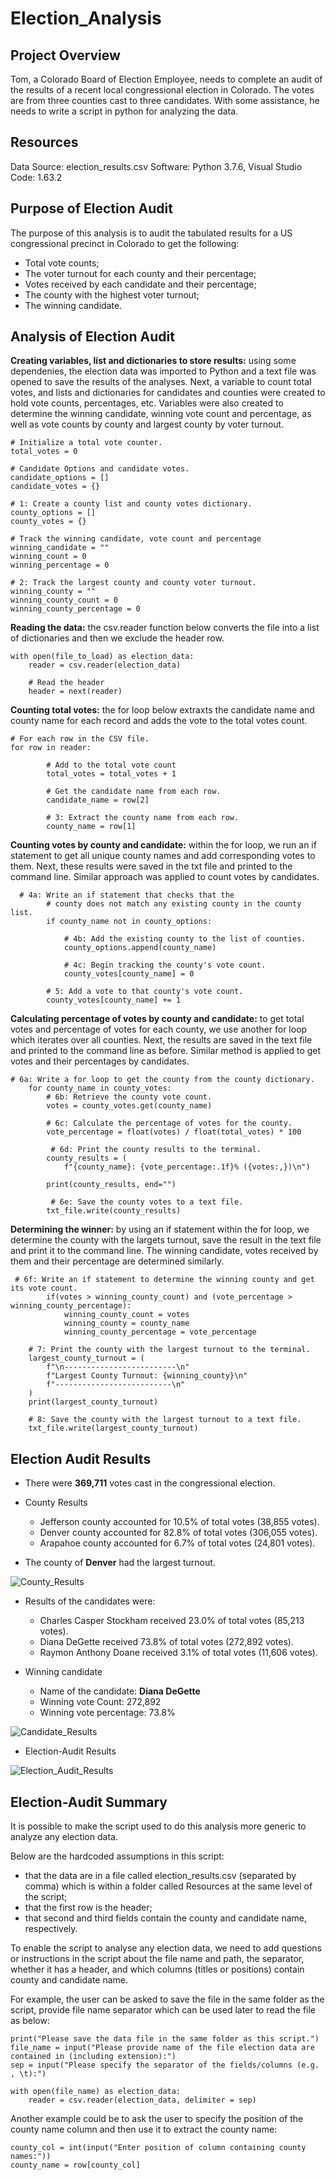 # Election_Analysis

## Project Overview
Tom, a Colorado Board of Election Employee, needs to complete an audit of the results of a recent local congressional election in Colorado. The votes are from three counties cast to three candidates. With some assistance, he needs to write a script in python for analyzing the data.

## Resources
Data Source: election_results.csv
Software: Python 3.7.6, Visual Studio Code: 1.63.2

## Purpose of Election Audit

The purpose of this analysis is to audit the tabulated results for a US congressional precinct in Colorado to get the following:

- Total vote counts;
- The voter turnout for each county and their percentage;
- Votes received by each candidate and their percentage;
- The county with the highest voter turnout;
- The winning candidate.

## Analysis of Election Audit

**Creating variables, list and dictionaries to store results:** using some dependenies, the election data was imported to Python and a text file was opened to save the results of the analyses. Next, a variable to count total votes, and lists and dictionaries for candidates and counties were created to hold vote counts, percentages, etc. Variables were also created to determine the winning candidate, winning vote count and percentage, as well as vote counts by county and largest county by voter turnout.

```
# Initialize a total vote counter.
total_votes = 0

# Candidate Options and candidate votes.
candidate_options = []
candidate_votes = {}

# 1: Create a county list and county votes dictionary.
county_options = []
county_votes = {}

# Track the winning candidate, vote count and percentage
winning_candidate = ""
winning_count = 0
winning_percentage = 0

# 2: Track the largest county and county voter turnout.
winning_county = ""
winning_county_count = 0
winning_county_percentage = 0
```

**Reading the data:** the csv.reader function below converts the file into a list of dictionaries and then we exclude the header row.

```
with open(file_to_load) as election_data:
    reader = csv.reader(election_data)

    # Read the header
    header = next(reader)
```

**Counting total votes:** the for loop below extraxts the candidate name and county name for each record and adds the vote to the total votes count.

```
# For each row in the CSV file.
for row in reader:

        # Add to the total vote count
        total_votes = total_votes + 1

        # Get the candidate name from each row.
        candidate_name = row[2]

        # 3: Extract the county name from each row.
        county_name = row[1]
```

**Counting votes by county and candidate:** within the for loop, we run an if statement to get all unique county names and add corresponding votes to them. Next, these results were saved in the txt file and printed to the command line. Similar approach was applied to count votes by candidates.

```
  # 4a: Write an if statement that checks that the
        # county does not match any existing county in the county list.
        if county_name not in county_options:
           
            # 4b: Add the existing county to the list of counties.
            county_options.append(county_name)

            # 4c: Begin tracking the county's vote count.
            county_votes[county_name] = 0

        # 5: Add a vote to that county's vote count.
        county_votes[county_name] += 1
```

**Calculating percentage of votes by county and candidate:** to get total votes and percentage of votes for each county, we use another for loop which iterates over all counties. Next, the results are saved in the text file and printed to the command line as before. Similar method is applied to get votes and their percentages by candidates.

```
# 6a: Write a for loop to get the county from the county dictionary.
    for county_name in county_votes:
        # 6b: Retrieve the county vote count.
        votes = county_votes.get(county_name)
        
        # 6c: Calculate the percentage of votes for the county.
        vote_percentage = float(votes) / float(total_votes) * 100

         # 6d: Print the county results to the terminal.
        county_results = (
            f"{county_name}: {vote_percentage:.1f}% ({votes:,})\n")

        print(county_results, end="")
        
         # 6e: Save the county votes to a text file.
        txt_file.write(county_results)
```

**Determining the winner:** by using an if statement within the for loop, we determine the county with the largets turnout, save the result in the text file and print it to the command line. The winning candidate, votes received by them and their percentage are determined similarly.

```
 # 6f: Write an if statement to determine the winning county and get its vote count.
        if(votes > winning_county_count) and (vote_percentage > winning_county_percentage):
            winning_county_count = votes
            winning_county = county_name
            winning_county_percentage = vote_percentage

    # 7: Print the county with the largest turnout to the terminal.
    largest_county_turnout = (
        f"\n-------------------------\n"
        f"Largest County Turnout: {winning_county}\n"
        f"--------------------------\n"
    )
    print(largest_county_turnout)

    # 8: Save the county with the largest turnout to a text file.
    txt_file.write(largest_county_turnout)
```

## Election Audit Results
- There were **369,711** votes cast in the congressional election.

- County Results

    - Jefferson county accounted for 10.5% of total votes (38,855 votes).
    - Denver county accounted for 82.8% of total votes (306,055 votes).
    - Arapahoe county accounted for 6.7% of total votes (24,801 votes).

- The county of **Denver** had the largest turnout.

![County_Results](https://github.com/Nusratnimme/Election_Analysis/blob/main/Resources/County_Results.png)

- Results of the candidates were:

    - Charles Casper Stockham received 23.0% of total votes (85,213 votes).
    - Diana DeGette received 73.8% of total votes (272,892 votes).
    - Raymon Anthony Doane received 3.1% of total votes (11,606 votes).

- Winning candidate

    - Name of the candidate: **Diana DeGette**
    - Winning vote Count: 272,892
    - Winning vote percentage: 73.8%

![Candidate_Results](https://github.com/Nusratnimme/Election_Analysis/blob/main/Resources/Candidate_Results.png)

- Election-Audit Results

![Election_Audit_Results](https://github.com/Nusratnimme/Election_Analysis/blob/main/Resources/Final_Election_Results.png)

## Election-Audit Summary
It is possible to make the script used to do this analysis more generic to analyze any election data.

Below are the hardcoded assumptions in this script:
- that the data are in a file called election_results.csv (separated by comma) which is within a folder called Resources at the same level of the script;
- that the first row is the header;
- that second and third fields contain the county and candidate name, respectively.

To enable the script to analyse any election data, we need to add questions or instructions in the script about the file name and path, the separator, whether it has a header, and which columns (titles or positions) contain county and candidate name.

For example, the user can be asked to save the file in the same folder as the script, provide file name separator which can be used later to read the file as below:

```
print("Please save the data file in the same folder as this script.")
file_name = input("Please provide name of the file election data are contained in (including extension):")
sep = input("Please specify the separator of the fields/columns (e.g. , \t):")

with open(file_name) as election_data:
    reader = csv.reader(election_data, delimiter = sep)
```

Another example could be to ask the user to specify the position of the county name column and then use it to extract the county name:

```
county_col = int(input("Enter position of column containing county names:"))
county_name = row[county_col]
```
